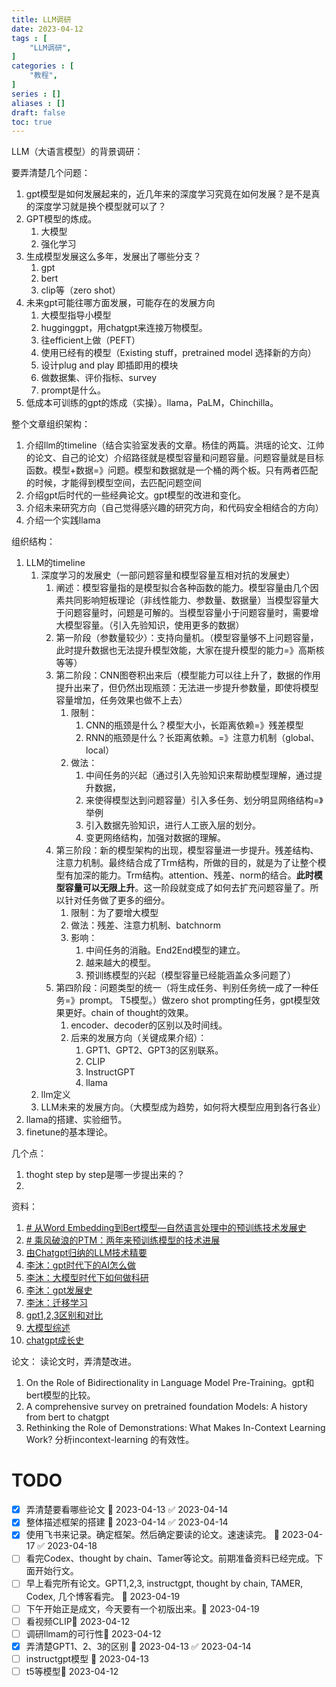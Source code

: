 ```yaml
---
title: LLM调研
date: 2023-04-12
tags : [
	"LLM调研",
]
categories : [
	"教程",
]
series : []
aliases : []
draft: false
toc: true
---
```

LLM（大语言模型）的背景调研：


要弄清楚几个问题：
1. gpt模型是如何发展起来的，近几年来的深度学习究竟在如何发展？是不是真的深度学习就是换个模型就可以了？
2. GPT模型的炼成。
	1. 大模型
	2. 强化学习
4. 生成模型发展这么多年，发展出了哪些分支？
	1. gpt
	2. bert
	3. clip等（zero shot）
5. 未来gpt可能往哪方面发展，可能存在的发展方向
	1. 大模型指导小模型
	2. hugginggpt，用chatgpt来连接万物模型。
	3. 往efficient上做（PEFT）
	4. 使用已经有的模型（Existing stuff，pretrained model 选择新的方向）
	5. 设计plug and play 即插即用的模块
	6. 做数据集、评价指标、survey
	7. prompt是什么。
6. 低成本可训练的gpt的炼成（实操）。llama，PaLM，Chinchilla。

整个文章组织架构：
1. 介绍llm的timeline（结合实验室发表的文章。杨佳的两篇。洪瑶的论文、江帅的论文、自己的论文）介绍路径就是模型容量和问题容量。问题容量就是目标函数。模型+数据=》问题。模型和数据就是一个桶的两个板。只有两者匹配的时候，才能得到模型空间，去匹配问题空间
2. 介绍gpt后时代的一些经典论文。gpt模型的改进和变化。
3. 介绍未来研究方向（自己觉得感兴趣的研究方向，和代码安全相结合的方向）
4. 介绍一个实践llama


组织结构：
1. LLM的timeline
	1. 深度学习的发展史（一部问题容量和模型容量互相对抗的发展史）
		1. 阐述：模型容量指的是模型拟合各种函数的能力。模型容量由几个因素共同影响短板理论（非线性能力、参数量、数据量）当模型容量大于问题容量时，问题是可解的。当模型容量小于问题容量时，需要增大模型容量。（引入先验知识，使用更多的数据）
		3. 第一阶段（参数量较少）：支持向量机。（模型容量够不上问题容量，此时提升数据也无法提升模型效能，大家在提升模型的能力=》高斯核等等）
		4. 第二阶段：CNN图卷积出来后（模型能力可以往上升了，数据的作用提升出来了，但仍然出现瓶颈：无法进一步提升参数量，即使将模型容量增加，任务效果也做不上去）
			1. 限制：
				1. CNN的瓶颈是什么？模型大小，长距离依赖=》残差模型
				2. RNN的瓶颈是什么？长距离依赖。=》注意力机制（global、local）
			2. 做法：
				1. 中间任务的兴起（通过引入先验知识来帮助模型理解，通过提升数据，
				2. 来使得模型达到问题容量）引入多任务、划分明显网络结构=》举例
				3. 引入数据先验知识，进行人工嵌入层的划分。
				4. 变更网络结构，加强对数据的理解。
		5. 第三阶段：新的模型架构的出现，模型容量进一步提升。残差结构、注意力机制。最终结合成了Trm结构，所做的目的，就是为了让整个模型有加深的能力。Trm结构。attention、残差、norm的结合。**此时模型容量可以无限上升**。这一阶段就变成了如何去扩充问题容量了。所以针对任务做了更多的细分。
			1. 限制：为了要增大模型
			2. 做法：残差、注意力机制、batchnorm
			3. 影响：
				1. 中间任务的消融。End2End模型的建立。
				2. 越来越大的模型。
				3. 预训练模型的兴起（模型容量已经能涵盖众多问题了）
		6. 第四阶段：问题类型的统一（将生成任务、判别任务统一成了一种任务=》prompt。 T5模型。）做zero shot prompting任务，gpt模型效果更好。chain of thought的效果。
			1. encoder、decoder的区别以及时间线。
			2. 后来的发展方向（关键成果介绍）：
				1. GPT1、GPT2、GPT3的区别联系。
				2. CLIP
				3. InstructGPT
				4. llama
	2. llm定义
	3. LLM未来的发展方向。（大模型成为趋势，如何将大模型应用到各行各业）
3. llama的搭建、实验细节。
4. finetune的基本理论。

几个点：
1. thoght step by step是哪一步提出来的？
2. 




资料：
1. [# 从Word Embedding到Bert模型—自然语言处理中的预训练技术发展史](https://zhuanlan.zhihu.com/p/49271699)
2. [# 乘风破浪的PTM：两年来预训练模型的技术进展](https://zhuanlan.zhihu.com/p/254821426)
3. [由Chatgpt归纳的LLM技术精要](https://mp.weixin.qq.com/s/gR9YsYjFVhViuANWFw59fg)
4. [李沐：gpt时代下的AI怎么做](https://www.bilibili.com/video/BV1fg4y1s7qv/)
5. [李沐：大模型时代下如何做科研](https://www.bilibili.com/video/BV1oX4y1d7X6/)
6. [李沐：gpt发展史](https://www.bilibili.com/video/BV1AF411b7xQ/)
7. [李沐：迁移学习](https://www.bilibili.com/video/BV1bq4y1y7tg/)
8. [gpt1,2,3区别和对比](https://zhuanlan.zhihu.com/p/350017443)
9. [大模型综述](https://mp.weixin.qq.com/s/7HRr55Md2Wl6EHQMGioumw)
10. [chatgpt成长史](https://mp.weixin.qq.com/s/qiNzCQFieIkZFzox8F-FBw)

论文：
读论文时，弄清楚改进。

1. On the Role of Bidirectionality in Language Model Pre-Training。gpt和bert模型的比较。
2. A comprehensive survey on pretrained foundation Models: A history from bert to chatgpt
3. Rethinking the Role of Demonstrations: What Makes In-Context Learning Work? 分析incontext-learning 的有效性。

# TODO
- [x] 弄清楚要看哪些论文 🛫 2023-04-13 ✅ 2023-04-14
- [x] 整体描述框架的搭建 🛫 2023-04-14 ✅ 2023-04-14
- [x] 使用飞书来记录。确定框架。然后确定要读的论文。速速读完。 🛫 2023-04-17 ✅ 2023-04-18
- [ ] 看完Codex、thought by chain、Tamer等论文。前期准备资料已经完成。下面开始行文。
- [ ] 早上看完所有论文。GPT1,2,3, instructgpt, thought by chain, TAMER, Codex, 几个博客看完。 🛫 2023-04-19 
- [ ] 下午开始正是成文，今天要有一个初版出来。🛫 2023-04-19 
- [ ] 看视频CLIP🛫 2023-04-12 
- [ ] 调研llmam的可行性🛫 2023-04-12 
- [x] 弄清楚GPT1、2、3的区别 🛫 2023-04-13 ✅ 2023-04-14
- [ ] instructgpt模型 🛫 2023-04-13 
- [ ] t5等模型🛫 2023-04-12 